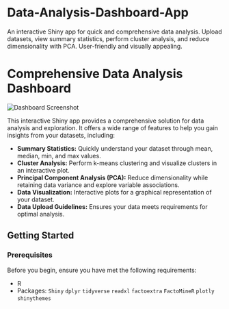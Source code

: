 # Data-Analysis-Dashboard-App
An interactive Shiny app for quick and comprehensive data analysis. Upload datasets, view summary statistics, perform cluster analysis, and reduce dimensionality with PCA. User-friendly and visually appealing.

# Comprehensive Data Analysis Dashboard

![Dashboard Screenshot](screenshot.png)

This interactive Shiny app provides a comprehensive solution for data analysis and exploration. It offers a wide range of features to help you gain insights from your datasets, including:

- **Summary Statistics:** Quickly understand your dataset through mean, median, min, and max values.
- **Cluster Analysis:** Perform k-means clustering and visualize clusters in an interactive plot.
- **Principal Component Analysis (PCA):** Reduce dimensionality while retaining data variance and explore variable associations.
- **Data Visualization:** Interactive plots for a graphical representation of your dataset.
- **Data Upload Guidelines:** Ensures your data meets requirements for optimal analysis.

## Getting Started

### Prerequisites

Before you begin, ensure you have met the following requirements:
- R 
- Packages: `Shiny` `dplyr` `tidyverse` `readxl` `factoextra` `FactoMineR` `plotly` `shinythemes`

